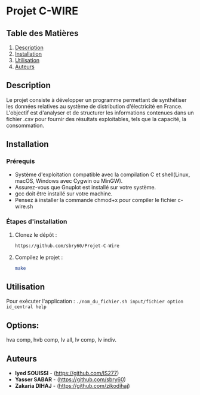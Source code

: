 # Projet C-WIRE


## Table des Matières
1. [Description](#description)
2. [Installation](#installation)
3. [Utilisation](#utilisation)
4. [Auteurs](#auteurs)

## Description

Le projet consiste à développer un programme permettant de synthétiser les données relatives au système de distribution d’électricité en France. L'objectif est d'analyser et de structurer les informations contenues dans un fichier .csv pour fournir des résultats exploitables, tels que la capacité, la consommation.

## Installation

### Prérequis


- Système d'exploitation compatible avec la compilation C et shell(Linux, macOS, Windows avec Cygwin ou MinGW).
- Assurez-vous que Gnuplot est installé sur votre système.
- gcc doit être installé sur votre machine.
- Pensez à installer la commande chmod+x pour compiler le fichier c-wire.sh

### Étapes d'installation

1. Clonez le dépôt :
    ```bash
    https://github.com/sbry60/Projet-C-Wire
   
    ```
    
2. Compilez le projet :
    ```bash
    make
    ```
    
## Utilisation

Pour exécuter l'application :
    ```
    ./nom_du_fichier.sh input/fichier option id_central help
    ```

## Options:
hva comp,
hvb comp,
lv all,
lv comp,
lv indiv.
    
## Auteurs

- **Iyed SOUISSI** - (https://github.com/IS277)
- **Yasser SABAR** - (https://github.com/sbry60)
- **Zakaria DIHAJ** - (https://github.com/zikodihaj)
